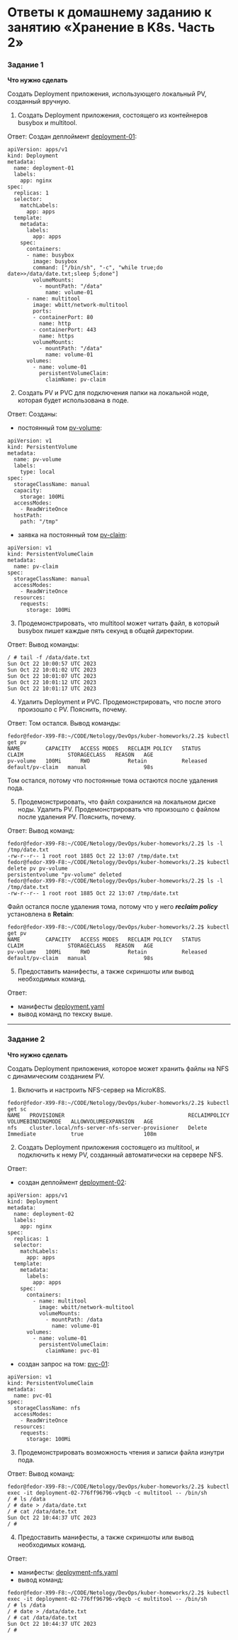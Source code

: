 
# Ответы к домашнему заданию к занятию «Хранение в K8s. Часть 2»

### Задание 1

**Что нужно сделать**

Создать Deployment приложения, использующего локальный PV, созданный вручную.

1. Создать Deployment приложения, состоящего из контейнеров busybox и multitool.

Ответ: Создан деплоймент [deployment-01](https://github.com/fedor-metsger/kuber-homeworks/blob/df0189175018d5eb95dc5c5bd2555bf5f0640cc7/2.2/deployment.yaml#L5):
```
apiVersion: apps/v1
kind: Deployment
metadata:
  name: deployment-01
  labels:
    app: nginx
spec:
  replicas: 1
  selector:
    matchLabels:
      app: apps
  template:
    metadata:
      labels:
        app: apps
    spec:
      containers:
      - name: busybox
        image: busybox
        command: ["/bin/sh", "-c", "while true;do date>>/data/date.txt;sleep 5;done"]
        volumeMounts:
          - mountPath: "/data"
            name: volume-01
      - name: multitool
        image: wbitt/network-multitool
        ports:
        - containerPort: 80
          name: http
        - containerPort: 443
          name: https
        volumeMounts:
          - mountPath: "/data"
            name: volume-01
      volumes:
        - name: volume-01
          persistentVolumeClaim:
            claimName: pv-claim
```

2. Создать PV и PVC для подключения папки на локальной ноде, которая будет использована в поде.

Ответ: Созданы:
- постоянный том [pv-volume](https://github.com/fedor-metsger/kuber-homeworks/blob/df0189175018d5eb95dc5c5bd2555bf5f0640cc7/2.2/deployment.yaml#L42):
```
apiVersion: v1
kind: PersistentVolume
metadata:
  name: pv-volume
  labels:
    type: local
spec:
  storageClassName: manual
  capacity:
    storage: 100Mi
  accessModes:
    - ReadWriteOnce
  hostPath:
    path: "/tmp"
```
- заявка на постоянный том [pv-claim](https://github.com/fedor-metsger/kuber-homeworks/blob/df0189175018d5eb95dc5c5bd2555bf5f0640cc7/2.2/deployment.yaml#L59):
```
apiVersion: v1
kind: PersistentVolumeClaim
metadata:
  name: pv-claim
spec:
  storageClassName: manual
  accessModes:
    - ReadWriteOnce
  resources:
    requests:
      storage: 100Mi
```

3. Продемонстрировать, что multitool может читать файл, в который busybox пишет каждые пять секунд в общей директории.

Ответ: Вывод команды:
```
/ # tail -f /data/date.txt 
Sun Oct 22 10:00:57 UTC 2023
Sun Oct 22 10:01:02 UTC 2023
Sun Oct 22 10:01:07 UTC 2023
Sun Oct 22 10:01:12 UTC 2023
Sun Oct 22 10:01:17 UTC 2023
```
4. Удалить Deployment и PVC. Продемонстрировать, что после этого произошло с PV. Пояснить, почему.

Ответ: Том остался. Вывод команды:
```
fedor@fedor-X99-F8:~/CODE/Netology/DevOps/kuber-homeworks/2.2$ kubectl get pv
NAME        CAPACITY   ACCESS MODES   RECLAIM POLICY   STATUS     CLAIM              STORAGECLASS   REASON   AGE
pv-volume   100Mi      RWO            Retain           Released   default/pv-claim   manual                  98s
```
Том остался, потому что постоянные тома остаются после удаления пода.

5. Продемонстрировать, что файл сохранился на локальном диске ноды. Удалить PV.  Продемонстрировать что произошло с файлом после удаления PV. Пояснить, почему.

Ответ: Вывод команд:
```
fedor@fedor-X99-F8:~/CODE/Netology/DevOps/kuber-homeworks/2.2$ ls -l /tmp/date.txt 
-rw-r--r-- 1 root root 1885 Oct 22 13:07 /tmp/date.txt
fedor@fedor-X99-F8:~/CODE/Netology/DevOps/kuber-homeworks/2.2$ kubectl delete pv pv-volume 
persistentvolume "pv-volume" deleted
fedor@fedor-X99-F8:~/CODE/Netology/DevOps/kuber-homeworks/2.2$ ls -l /tmp/date.txt 
-rw-r--r-- 1 root root 1885 Oct 22 13:07 /tmp/date.txt
```
Файл остался после удаления тома, потому что у него ***reclaim policy*** установлена в **Retain**:
```
fedor@fedor-X99-F8:~/CODE/Netology/DevOps/kuber-homeworks/2.2$ kubectl get pv
NAME        CAPACITY   ACCESS MODES   RECLAIM POLICY   STATUS     CLAIM              STORAGECLASS   REASON   AGE
pv-volume   100Mi      RWO            Retain           Released   default/pv-claim   manual                  98s
```
5. Предоставить манифесты, а также скриншоты или вывод необходимых команд.

Ответ:
- манифесты [deployment.yaml](deployment.yaml)
- вывод команд по текску выше.

------

### Задание 2

**Что нужно сделать**

Создать Deployment приложения, которое может хранить файлы на NFS с динамическим созданием PV.

1. Включить и настроить NFS-сервер на MicroK8S.
```
fedor@fedor-X99-F8:~/CODE/Netology/DevOps/kuber-homeworks/2.2$ kubectl get sc
NAME   PROVISIONER                                       RECLAIMPOLICY   VOLUMEBINDINGMODE   ALLOWVOLUMEEXPANSION   AGE
nfs    cluster.local/nfs-server-nfs-server-provisioner   Delete          Immediate           true                   108m
```
2. Создать Deployment приложения состоящего из multitool, и подключить к нему PV, созданный автоматически на сервере NFS.

Ответ:
- создан деплоймент [deployment-02](https://github.com/fedor-metsger/kuber-homeworks/blob/0f0c5dcabf3effeaeb2c764cbf43b18f8ac8ec3b/2.2/deployment-nfs.yaml#L5):
```
apiVersion: apps/v1
kind: Deployment
metadata:
  name: deployment-02
  labels:
    app: nginx
spec:
  replicas: 1
  selector:
    matchLabels:
      app: apps
  template:
    metadata:
      labels:
        app: apps
    spec:
      containers:
        - name: multitool
          image: wbitt/network-multitool
          volumeMounts:
            - mountPath: /data
              name: volume-01
      volumes:
        - name: volume-01
          persistentVolumeClaim:
            claimName: pvc-01
```
- создан запрос на том: [pvc-01](https://github.com/fedor-metsger/kuber-homeworks/blob/0f0c5dcabf3effeaeb2c764cbf43b18f8ac8ec3b/2.2/deployment-nfs.yaml#L34):
```
apiVersion: v1
kind: PersistentVolumeClaim
metadata:
  name: pvc-01
spec:
  storageClassName: nfs
  accessModes:
    - ReadWriteOnce
  resources:
    requests:
      storage: 100Mi
```
3. Продемонстрировать возможность чтения и записи файла изнутри пода.

Ответ: Вывод команд:
```
fedor@fedor-X99-F8:~/CODE/Netology/DevOps/kuber-homeworks/2.2$ kubectl exec -it deployment-02-776ff96796-v9qcb -c multitool -- /bin/sh
/ # ls /data
/ # date > /data/date.txt
/ # cat /data/date.txt 
Sun Oct 22 10:44:37 UTC 2023
/ #
```
4. Предоставить манифесты, а также скриншоты или вывод необходимых команд.

Ответ:
- манифесты: [deployment-nfs.yaml](deployment-nfs.yaml)
- вывод команд:
```
fedor@fedor-X99-F8:~/CODE/Netology/DevOps/kuber-homeworks/2.2$ kubectl exec -it deployment-02-776ff96796-v9qcb -c multitool -- /bin/sh
/ # ls /data
/ # date > /data/date.txt
/ # cat /data/date.txt 
Sun Oct 22 10:44:37 UTC 2023
/ #
```
